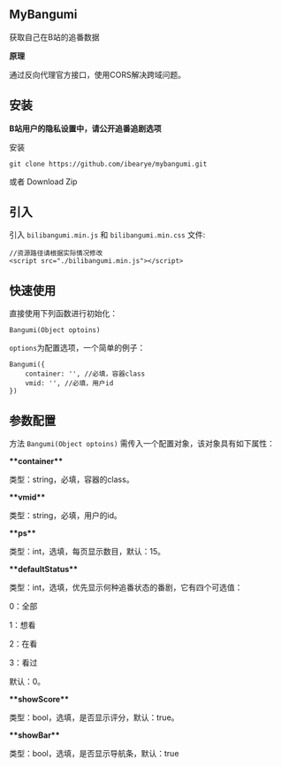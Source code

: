 ## MyBangumi

获取自己在B站的追番数据

**原理**

通过反向代理官方接口，使用CORS解决跨域问题。

## 安装

**B站用户的隐私设置中，请公开追番追剧选项**

安装

```
git clone https://github.com/ibearye/mybangumi.git
```

或者 Download Zip

## 引入

引入 `bilibangumi.min.js` 和 `bilibangumi.min.css` 文件:

```
//资源路径请根据实际情况修改
<script src="./bilibangumi.min.js"></script>
```

## 快速使用

直接使用下列函数进行初始化：

```
Bangumi(Object optoins)
```

`options`为配置选项，一个简单的例子：

```
Bangumi({
    container: '', //必填，容器class
    vmid: '', //必填，用户id
})
```

## 参数配置

方法 `Bangumi(Object optoins)` 需传入一个配置对象，该对象具有如下属性：

**\*\*container\*\***

类型：string，必填，容器的class。

**\*\*vmid\*\***

类型：string，必填，用户的id。

**\*\*ps\*\***

类型：int，选填，每页显示数目，默认：15。

**\*\*defaultStatus\*\***

类型：int，选填，优先显示何种追番状态的番剧，它有四个可选值：

0：全部

1：想看

2：在看

3：看过

默认：0。

**\*\*showScore\*\***

类型：bool，选填，是否显示评分，默认：true。

**\*\*showBar\*\***

类型：bool，选填，是否显示导航条，默认：true